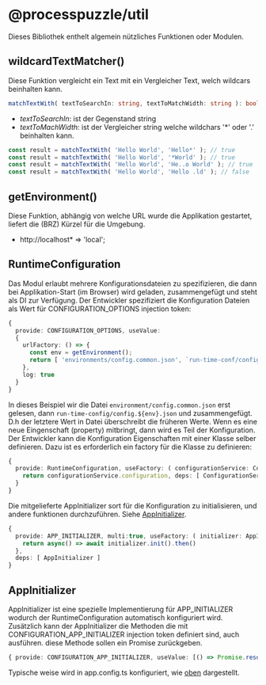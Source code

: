 # @processpuzzle/util

Dieses Bibliothek enthelt algemein nützliches Funktionen oder Modulen.

## wildcardTextMatcher()

Diese Funktion vergleicht ein Text mit ein Vergleicher Text, welch wildcars beinhalten kann.

```typescript
matchTextWith( textToSearchIn: string, textToMatchWidth: string ): boolean;
```

- *textToSearchIn*: ist der Gegenstand string
- *textToMachWidth*: ist der Vergleicher string welche wildchars '*' oder '.' beinhalten kann.

```typescript
const result = matchTextWith( 'Hello World', 'Hello*' ); // true
const result = matchTextWith( 'Hello World', '*World' ); // true
const result = matchTextWith( 'Hello World', 'He..o World' ); // true
const result = matchTextWith( 'Hello World', 'Hello .ld' ); // false
```

## getEnvironment()

Diese Funktion, abhängig von welche URL wurde die Applikation gestartet, liefert die (BRZ) Kürzel für die Umgebung.

- http://localhost* => 'local';

## RuntimeConfiguration

Das Modul erlaubt mehrere Konfigurationsdateien zu spezifizieren, die dann bei Applikation-Start (im Browser) wird geladen,
zusammengefügt und steht als DI zur Verfügung. Der Entwickler spezifiziert die Konfiguration Dateien als Wert für
CONFIGURATION_OPTIONS injection token:

```typescript
{
  provide: CONFIGURATION_OPTIONS, useValue:
  {
    urlFactory: () => {
      const env = getEnvironment();
      return [ 'environments/config.common.json', `run-time-conf/config.${env}.json` ]
    }, 
    log: true
  }
}
```

In dieses Beispiel wir die Datei ``environment/config.common.json`` erst gelesen, dann ``run-time-config/config.${env}.json``
und zusammengefügt. D.h der letztere Wert in Datei überschreibt die früheren Werte. Wenn es eine neue Eingenschaft (property)
mitbringt, dann wird es Teil der Konfiguration.
Der Entwickler kann die Konfiguration Eigenschaften mit einer Klasse selber definieren. Dazu ist es erforderlich
ein factory für die Klasse zu definieren:

```typescript
{
  provide: RuntimeConfiguration, useFactory: ( configurationService: ConfigurationService<RuntimeConfiguration> ) => {
    return configurationService.configuration, deps: [ ConfigurationService ]
  }
}
```

Die mitgelieferte AppInitializer sort für die Konfiguration zu initialisieren, und andere funktionen durchzuführen.
Siehe [AppInitializer]().

```typescript
{
  provide: APP_INITIALIZER, multi:true, useFactory: ( initializer: AppInitializer ) => {
    return async() => await initializer.init().then()
  },
  deps: [ AppInitializer ]
}
```

## AppInitializer

AppInitializer ist eine spezielle Implementierung für APP_INITIALIZER wodurch der RuntimeConfiguration automatisch
konfiguriert wird. Zusätzlich kann der AppInitializer die Methoden die mit CONFIGURATION_APP_INITIALIZER injection token
definiert sind, auch ausführen. diese Methode sollen ein Promise<unknown> zurückgeben.

```typescript
{ provide: CONFIGURATION_APP_INITIALIZER, useValue: [() => Promise.resolve('anything'), () => Promise.resolve('something')] }
```

Typische weise wird in app.config.ts konfiguriert, wie [oben](#runtimeconfiguration) dargestellt.
